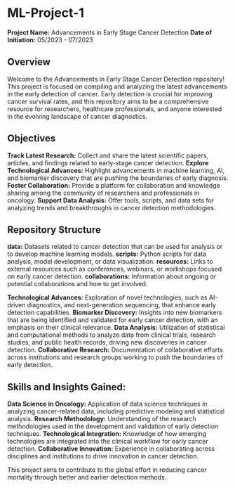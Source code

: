 # ML-Project-1

**Project Name:** Advancements in Early Stage Cancer Detection
**Date of Initiation:** 05/2023 - 07/2023        

## Overview
Welcome to the Advancements in Early Stage Cancer Detection repository! This project is focused on compiling and analyzing the latest advancements in the early detection of cancer. Early detection is crucial for improving cancer survival rates, and this repository aims to be a comprehensive resource for researchers, healthcare professionals, and anyone interested in the evolving landscape of cancer diagnostics.

## Objectives
**Track Latest Research:** Collect and share the latest scientific papers, articles, and findings related to early-stage cancer detection.
**Explore Technological Advances:** Highlight advancements in machine learning, AI, and biomarker discovery that are pushing the boundaries of early diagnosis.
**Foster Collaboration:** Provide a platform for collaboration and knowledge sharing among the community of researchers and professionals in oncology.
**Support Data Analysis:** Offer tools, scripts, and data sets for analyzing trends and breakthroughs in cancer detection methodologies.

## Repository Structure
**data:** Datasets related to cancer detection that can be used for analysis or to develop machine learning models.
**scripts:** Python scripts for data analysis, model development, or data visualization.
**resources:** Links to external resources such as conferences, webinars, or workshops focused on early cancer detection.
**collaborations:** Information about ongoing or potential collaborations and how to get involved.

**Technological Advances:** Exploration of novel technologies, such as AI-driven diagnostics, and next-generation sequencing, that enhance early detection capabilities.
**Biomarker Discovery:** Insights into new biomarkers that are being identified and validated for early cancer detection, with an emphasis on their clinical relevance.
**Data Analysis:** Utilization of statistical and computational methods to analyze data from clinical trials, research studies, and public health records, driving new discoveries in cancer detection.
**Collaborative Research:** Documentation of collaborative efforts across institutions and research groups working to push the boundaries of early detection.

## Skills and Insights Gained:
**Data Science in Oncology:** Application of data science techniques in analyzing cancer-related data, including predictive modeling and statistical analysis.
**Research Methodology:** Understanding of the research methodologies used in the development and validation of early detection techniques.
**Technological Integration:** Knowledge of how emerging technologies are integrated into the clinical workflow for early cancer detection.
**Collaborative Innovation:** Experience in collaborating across disciplines and institutions to drive innovation in cancer detection.

This project aims to contribute to the global effort in reducing cancer mortality through better and earlier detection methods.
